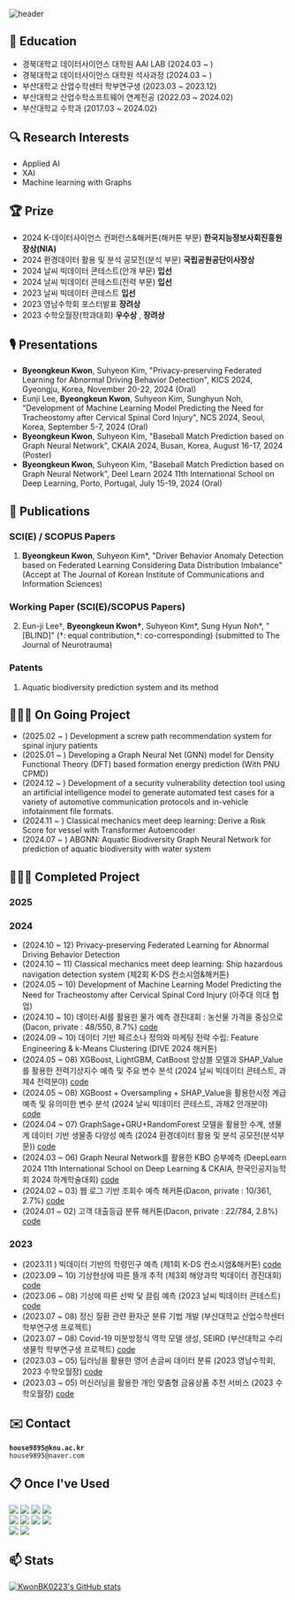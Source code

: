 <div>
  
  ![header](https://capsule-render.vercel.app/api?type=cylinder&color=000000&height=100&section=header&text=Thank%20you%20for%20visiting!&fontColor=ffffff&fontSize=50&animation=fadeIn&fontAlignY=55)

## 🏫 Education
- 경북대학교 데이터사이언스 대학원 AAI LAB (2024.03 ~ )
- 경북대학교 데이터사이언스 대학원 석사과정 (2024.03 ~ )
- 부산대학교 산업수학센터 학부연구생 (2023.03 ~ 2023.12)
- 부산대학교 산업수학소프트웨어 연계전공 (2022.03 ~ 2024.02)
- 부산대학교 수학과 (2017.03 ~ 2024.02)

## 🔍 Research Interests
- Applied AI
- XAI
- Machine learning with Graphs
  
## 🏆 Prize
- 2024 K-데이터사이언스 컨퍼런스&해커톤(해커톤 부문) **한국지능정보사회진흥원장상(NIA)**
- 2024 환경데이터 활용 및 분석 공모전(분석 부문) **국립공원공단이사장상**
- 2024 날씨 빅데이터 콘테스트(안개 부문) **입선**
- 2024 날씨 빅데이터 콘테스트(전력 부문) **입선**
- 2023 날씨 빅데이터 콘테스트 **입선**
- 2023 영남수학회 포스터발표 **장려상**
- 2023 수학오월장(학과대회) **우수상** , **장려상**

## 🎙️ Presentations
- **Byeongkeun Kwon**, Suhyeon Kim, "Privacy-preserving Federated Learning for Abnormal Driving Behavior Detection", KICS 2024, Gyeongju, Korea, November 20-22, 2024 (Oral)
- Eunji Lee, **Byeongkeun Kwon**, Suhyeon Kim, Sunghyun Noh, "Development of Machine Learning Model Predicting the Need for Tracheostomy after Cervical Spinal Cord Injury", NCS 2024, Seoul, Korea, September 5-7, 2024 (Oral)
- **Byeongkeun Kwon**, Suhyeon Kim, "Baseball Match Prediction based on Graph Neural Network", CKAIA 2024, Busan, Korea, August 16-17, 2024 (Poster)
- **Byeongkeun Kwon**, Suhyeon Kim, "Baseball Match Prediction based on Graph Neural Network", Deel Learn 2024 11th International School on Deep Learning, Porto, Portugal, July 15-19, 2024 (Oral)
  
## 📃 Publications
### SCI(E) / SCOPUS Papers
1. **Byeongkeun Kwon**, Suhyeon Kim*, "Driver Behavior Anomaly Detection based on Federated Learning  Considering Data Distribution Imbalance" (Accept at The Journal of Korean Institute of Communications and Information Sciences)
### Working Paper (SCI(E)/SCOPUS Papers)
2. Eun-ji Lee†, **Byeongkeun Kwon†**, Suhyeon Kim*, Sung Hyun Noh*, "[BLIND]" (†: equal contribution,*: co-corresponding) (submitted to The Journal of Neurotrauma)
### Patents
1. Aquatic biodiversity prediction system and its method
## 👨🏻‍💻 On Going Project
- (2025.02 ~   ) Development a screw path recommendation system for spinal injury patients
- (2025.01 ~   ) Developing a Graph Neural Net (GNN) model for Density Functional Theory (DFT) based formation energy prediction (With PNU CPMD)
- (2024.12 ~   ) Development of a security vulnerability detection tool using an artificial intelligence model to generate automated test cases for a variety of automotive communication protocols and in-vehicle infotainment file formats.
- (2024.11 ~   ) Classical mechanics meet deep learning: Derive a Risk Score for vessel with Transformer Autoencoder
- (2024.07 ~   ) ABGNN: Aquatic Biodiversity Graph Neural Network for prediction of aquatic biodiversity with water system

## 👨🏻‍💻 Completed Project
### 2025

### 2024
- (2024.10 ~ 12) Privacy-preserving Federated Learning for Abnormal Driving Behavior Detection
- (2024.10 ~ 11) Classical mechanics meet deep learning: Ship hazardous navigation detection system (제2회 K-DS 컨소시엄&해커톤)
- (2024.05 ~ 10) Development of Machine Learning Model Predicting the Need for Tracheostomy after Cervical Spinal Cord Injury (아주대 의대 협업)
- (2024.10 ~ 10) 데이터·AI를 활용한 물가 예측 경진대회 : 농산물 가격을 중심으로 (Dacon, private : 48/550, 8.7%) [code](https://github.com/KwonBK0223/vegetable_price_predict/tree/main)
- (2024.09 ~ 10) 데이터 기반 페르소나 정의와 마케팅 전략 수립: Feature Engineering & k-Means Clustering (DIVE 2024 해커톤)
- (2024.05 ~ 08) XGBoost, LightGBM, CatBoost 앙상블 모델과 SHAP_Value를 활용한 전력기상지수 예측 및 주요 변수 분석 (2024 날씨 빅데이터 콘테스트, 과제4 전력분야) [code](https://github.com/KwonBK0223/2024_Weather_Bigdata_Contest_Elec)
- (2024.05 ~ 08) XGBoost + Oversampling + SHAP_Value을 활용한시정 계급 예측 및 유의미한 변수 분석 (2024 날씨 빅데이터 콘테스트, 과제2 안개분야) [code](https://github.com/KwonBK0223/2024_Weather_Bigdata_Contest_Fog)
- (2024.04 ~ 07) GraphSage+GRU+RandomForest 모델을 활용한 수계, 생물계 데이터 기반 생물종 다양성 예측 (2024 환경데이터 활용 및 분석 공모전(분석부문)) [code](https://github.com/KwonBK0223/2024_Echoton)
- (2024.03 ~ 06) Graph Neural Network를 활용한 KBO 승부예측 (DeepLearn 2024 11th International School on Deep Learning & CKAIA, 한국인공지능학회 2024 하계학술대회) [code](https://github.com/KwonBK0223/KBO_Match_Prediction_with_GNN)
- (2024.02 ~ 03) 웹 로그 기반 조회수 예측 해커톤(Dacon, private : 10/361, 2.7%) [code](https://dacon.io/competitions/official/236226/codeshare/9853?page=1&dtype=recent)
- (2024.01 ~ 02) 고객 대출등급 분류 해커톤(Dacon, private : 22/784, 2.8%) [code](https://github.com/KwonBK0223/customer_loan_rating_hackathon/tree/main)

### 2023
- (2023.11     ) 빅데이터 기반의 학령인구 예측 (제1회 K-DS 컨소시엄&해커톤) [code](https://github.com/KwonBK0223/KDS_Hackathon_2023/tree/main)
- (2023.09 ~ 10) 기상현상에 따른 뜰개 추적 (제3회 해양과학 빅데이터 경진대회) [code](https://github.com/KwonBK0223/SEALAB_2023)
- (2023.06 ~ 08) 기상에 따른 선박 닻 끌림 예측 (2023 날씨 빅데이터 콘테스트) [code](https://github.com/KwonBK0223/2023_Weather_Bigdata_Contest)
- (2023.07 ~ 08) 정신 질환 관련 환자군 분류 기법 개발 (부산대학교 산업수학센터 학부연구생 프로젝트)
- (2023.07 ~ 08) Covid-19 미분방정식 역학 모델 생성, SEIRD (부산대학교 수리생물학 학부연구생 프로젝트) [code](https://github.com/KwonBK0223/Covid19_differential-equation-model-SEIRD/tree/main)
- (2023.03 ~ 05) 딥러닝을 활용한 영어 손글씨 데이터 분류 (2023 영남수학회, 2023 수학오월장) [code](https://github.com/KwonBK0223/Handwriting_recognition_project_using_deep_learning)
- (2023.03 ~ 05) 머신러닝을 활용한 개인 맞춤형 금융상품 추천 서비스 (2023 수학오월장) [code](https://github.com/KwonBK0223/Personalized_financial_product_recommendation_project_using_machine_learning)

## ✉️ Contact
**`house9895@knu.ac.kr`**<br>
`house9895@naver.com`

## 📋 Once I've Used

<img src="https://img.shields.io/badge/Python-3776AB?style=for-the-badge&logo=Python&logoColor=white">
<img src="https://img.shields.io/badge/Matlab-007ACC?style=for-the-badge&logo=Matlab&logoColor=white">
<img src="https://img.shields.io/badge/C-8B9CC?style=for-the-badge&logo=C&logoColor=white">
<img src="https://img.shields.io/badge/C++-00599C?style=for-the-badge&logo=C++&logoColor=white"><br>
<img src="https://img.shields.io/badge/Jupyter-F37626?style=for-the-badge&logo=Jupyter&logoColor=white">
<img src="https://img.shields.io/badge/VisualStudioCode-007ACC?style=for-the-badge&logo=VisualStudioCode&logoColor=white">
<img src="https://img.shields.io/badge/VisualStudio-007ACC?style=for-the-badge&logo=VisualStudio&logoColor=white">
<img src="https://img.shields.io/badge/PyCharm-000000?style=for-the-badge&logo=PyCharm&logoColor=white"><br>
<img src="https://img.shields.io/badge/GitHub-181717?style=for-the-badge&logo=GitHub&logoColor=white">
<img src="https://img.shields.io/badge/Notion-000000?style=for-the-badge&logo=Notion&logoColor=white">

## 📫 Stats
[![KwonBK0223's GitHub stats](https://github-readme-stats.vercel.app/api?username=KwonBK0223)](https://github.com/anuraghazra/github-readme-stats)
<br>

</div>


<!--
**KwonBK0223/KwonBK0223** is a ✨ _special_ ✨ repository because its `README.md` (this file) appears on your GitHub profile.

Here are some ideas to get you started:

- 🔭 I’m currently working on ...
- 🌱 I’m currently learning ...
- 👯 I’m looking to collaborate on ...
- 🤔 I’m looking for help with ...
- 💬 Ask me about ...
- 📫 How to reach me: ...
- 😄 Pronouns: ...
- ⚡ Fun fact: ...
-->
